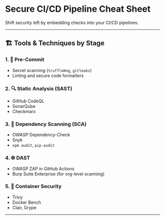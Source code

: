 # Secure CI/CD Pipeline Cheat Sheet

Shift security left by embedding checks into your CI/CD pipelines.

---

## 🏗 Tools & Techniques by Stage

### 1. 📝 Pre-Commit
- Secret scanning (`truffleHog`, `gitleaks`)
- Linting and secure code formatters

### 2. 🔍 Static Analysis (SAST)
- GitHub CodeQL
- SonarQube
- Checkmarx

### 3. 🧪 Dependency Scanning (SCA)
- OWASP Dependency-Check
- Snyk
- `npm audit`, `pip-audit`

### 4. 🌐 DAST
- OWASP ZAP in GitHub Actions
- Burp Suite Enterprise (for org-level scanning)

### 5. 🔐 Container Security
- Trivy
- Docker Bench
- Clair, Grype

---
